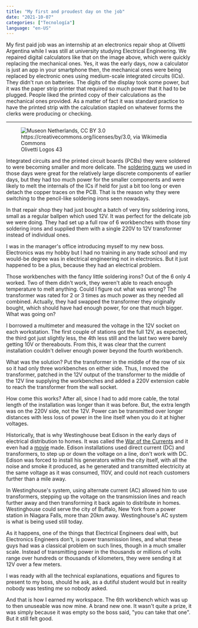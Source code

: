 ```yaml
---
title: "My first and proudest day on the job"
date: "2021-10-07"
categories: ["Tecnología"]
language: "en-US"
---
```


My first paid job was an internship at an electronics repair shop at Olivetti Argentina while I was still at university studying Electrical Engineering. We repaired digital calculators like that on the image above, which were quickly replacing the mechanical ones. Yes, it was the early days, now a calculator is just an app in your smartphone then, the mechanical ones were being replaced by electronic ones using medium-scale integrated circuits (ICs). They didn't run on batteries. The digits of the display took some power, but it was the paper strip printer that required so much power that it had to be plugged. People liked the printed copy of their calculations as the mechanical ones provided. As a matter of fact it was standard practice to have the printed strip with the calculation stapled on whatever forms the clerks were producing or checking.

----

<figure>
<img
src="assets/img/512px-Olivetti_Logos_43_PD.jpg"
title="Museon Netherlands, CC BY 3.0 https://creativecommons.org/licenses/by/3.0, via Wikimedia Commons"
/>
<figcaption>
  Olivetti Logos 43
</figcaption>
</figure>

Integrated circuits and the printed circuit boards (PCBs) they were soldered to were becoming smaller and more delicate. The [soldering guns](https://en.wikipedia.org/wiki/Soldering_gun) we used in those days were great for the relatively large discrete components of earlier days, but they had too much power for the smaller components and were likely to melt the internals of the ICs if held for just a bit too long or even detach the copper traces on the PCB. That is the reason why they were switching to the pencil-like soldering irons seen nowadays.

In that repair shop they had just bought a batch of very tiny soldering irons, small as a regular ballpen which used 12V. It was perfect for the delicate job we were doing. They had set up a full row of 6 workbenches with those tiny soldering irons and supplied them with a single 220V to 12V transformer instead of individual ones.

I was in the manager's office introducing myself to my new boss. Electronics was my hobby but I had no training in any trade school and my would-be degree was in electrical engineering not in electronics. But it just happened to be a plus, because they had an electrical problem.

Those workbenches with the fancy little soldering irons? Out of the 6 only 4 worked. Two of them didn't work, they weren't able to reach enough temperature to melt anything. Could I figure out what was wrong? The transformer was rated for 2 or 3 times as much power as they needed all combined. Actually, they had swapped the transformer they originally bought, which should have had enough power, for one that much bigger. What was going on?

I borrowed a multimeter and measured the voltage in the 12V socket on each workstation. The first couple of stations got the full 12V, as expected, the third got just slightly less, the 4th less still and the last two were barely getting 10V or thereabouts. From this, it was clear that the current installation couldn't deliver enough power beyond the fourth workbench.

What was the solution? Put the transformer in the middle of the row of six so it had only three workbenches on either side. Thus, I moved the transformer, patched in the 12V output of the transformer to the middle of the 12V line supplying the workbenches and added a 220V extension cable to reach the transformer from the wall socket.

How come this works? After all, since I had to add more cable, the total length of the installation was longer than it was before. But, the extra length was on the 220V side, not the 12V. Power can be transmitted over longer distances with less loss of power in the line itself when you do it at higher voltages.

Historically, that is why Westinghouse beat Edison in the early days of electrical distribution to homes. It was called the [War of the Currents](https://en.wikipedia.org/wiki/War_of_the_currents) and it even had a [movie](https://www.imdb.com/title/tt5259822/) made. Edison installations used direct current (DC) and transformers, to step up or down the voltage on a line, don't work with DC. Edison was forced to install his generators within the city itself, with all the noise and smoke it produced, as he generated and transmitted electricity at the same voltage as it was consumed, 110V, and could not reach customers further than a mile away.

In Westinghouse's system, using alternate current (AC) allowed him to use transformers, stepping up the voltage on the transmission lines and reach further away and then transforming it back again to distribute in homes. Westinghouse could serve the city of Buffalo, New York from a power station in Niagara Falls, more than 20km away. Westinghouse's AC system is what is being used still today.

As it happens, one of the things that Electrical Engineers deal with, but Electronics Engineers don't, is power transmission lines, and what these guys had was a classical problem on such lines, though in a much smaller scale. Instead of transmitting power in the thousands or millions of volts range over hundreds or thousands of kilometers, they were sending it at 12V over a few meters.

I was ready with all the technical explanations, equations and figures to present to my boss, should he ask, as a dutiful student would but in reality nobody was testing me so nobody asked.

And that is how I earned my workspace. The 6th workbench which was up to then unuseable was now mine. A brand new one. It wasn't quite a prize, it was simply because it was empty so the boss said, "you can take that one". But it still felt good.
